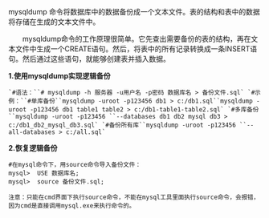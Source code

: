 mysqldump 命令将数据库中的数据备份成一个文本文件。表的结构和表中的数据将存储在生成的文本文件中。

　　mysqldump命令的工作原理很简单。它先查出需要备份的表的结构，再在文本文件中生成一个CREATE语句。然后，将表中的所有记录转换成一条INSERT语句。然后通过这些语句，就能够创建表并插入数据。

**1.使用mysqldump实现逻辑备份**

```
`#语法：``# mysqldump -h 服务器 -u用户名 -p密码 数据库名 > 备份文件.sql` `#示例：``#单库备份``mysqldump -uroot -p123456 db1 > c:/db1.sql``mysqldump -uroot -p123456 db1 table1 table2 > c:/db1-table1-table2.sql` `#多库备份``mysqldump -uroot -p123456 ``--databases db1 db2 mysql db3 > c:/db1_db2_mysql_db3.sql` `#备份所有库``mysqldump -uroot -p123456 ``--all-databases > c:/all.sql`
```

**2.恢复逻辑备份**

```
#在mysql命令下，用source命令导入备份文件：
mysql>  USE 数据库名;
mysql>  source 备份文件.sql;
 
注意：只能在cmd界面下执行source命令，不能在mysql工具里面执行source命令，会报错，因为cmd是直接调用mysql.exe来执行命令的。
```

